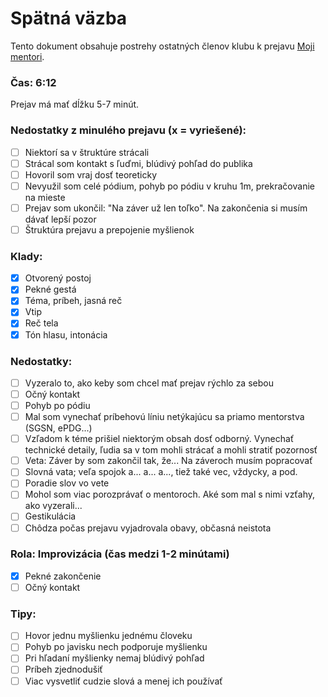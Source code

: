 # Spätná väzba
Tento dokument obsahuje postrehy ostatných členov klubu k prejavu [Moji mentori](moji-mentori.md).

### Čas: 6:12
Prejav má mať dĺžku 5-7 minút.

### Nedostatky z minulého prejavu (x = vyriešené):
- [ ] Niektorí sa v štruktúre strácali
- [ ] Strácal som kontakt s ľuďmi, blúdivý pohľad do publika
- [ ] Hovoril som vraj dosť teoreticky
- [ ] Nevyužil som celé pódium, pohyb po pódiu v kruhu 1m, prekračovanie na mieste
- [ ] Prejav som ukončil: "Na záver už len toľko". Na zakončenia si musím dávať lepší pozor
- [ ] Štruktúra prejavu a prepojenie myšlienok

### Klady:
- [x] Otvorený postoj
- [x] Pekné gestá
- [x] Téma, príbeh, jasná reč
- [x] Vtip
- [x] Reč tela
- [x] Tón hlasu, intonácia

### Nedostatky:
- [ ] Vyzeralo to, ako keby som chcel mať prejav rýchlo za sebou
- [ ] Očný kontakt
- [ ] Pohyb po pódiu
- [ ] Mal som vynechať príbehovú líniu netýkajúcu sa priamo mentorstva (SGSN, ePDG...)
- [ ] Vzľadom k téme prišiel niektorým obsah dosť odborný. Vynechať technické detaily, ľudia sa v tom mohli strácať a mohli stratiť pozornosť
- [ ] Veta: Záver by som zakončil tak, že... Na záveroch musím popracovať
- [ ] Slovná vata; veľa spojok a... a... a..., tiež také vec, vždycky, a pod.
- [ ] Poradie slov vo vete
- [ ] Mohol som viac porozprávať o mentoroch. Aké som mal s nimi vzťahy, ako vyzerali...
- [ ] Gestikulácia
- [ ] Chôdza počas prejavu vyjadrovala obavy, občasná neistota

### Rola: Improvizácia (čas medzi 1-2 minútami)
- [x] Pekné zakončenie
- [ ] Očný kontakt

### Tipy:
- [ ] Hovor jednu myšlienku jednému človeku
- [ ] Pohyb po javisku nech podporuje myšlienku
- [ ] Pri hľadaní myšlienky nemaj blúdivý pohľad
- [ ] Príbeh zjednodušiť
- [ ] Viac vysvetliť cudzie slová a menej ich používať